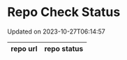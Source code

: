# Repo Check Status

Updated on 2023-10-27T06:14:57

| repo url | repo status |
| -------- | -------- | 
